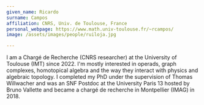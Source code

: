 ```yaml
---
given_name: Ricardo
surname: Campos
affiliation: CNRS, Univ. de Toulouse, France
personal_webpage: https://www.math.univ-toulouse.fr/~rcampos/
image: /assets/images/people/ruiloja.jpg

---
```

I am a Chargé de Recherche (CNRS researcher) at the University of Toulouse (IMT) since 2022. 
I'm mostly interested in operads, graph complexes, homotopical algebra and the way they interact 
with physics and algebraic topology.
I completed my PhD under the supervision of Thomas Willwacher and was an SNF Postdoc at the University Paris 13 
hosted by Bruno Vallette and became a chargé de recherche in Montpellier (IMAG) in 2018.
